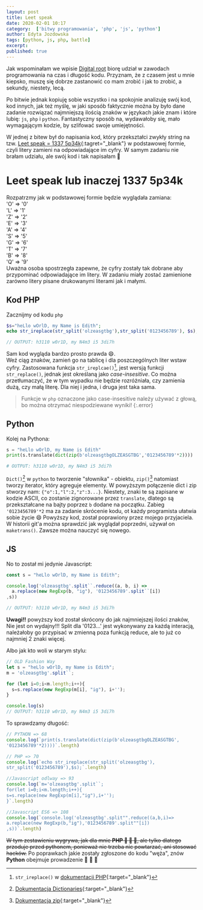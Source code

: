```yaml
---
layout: post
title: Leet speak
date: 2020-02-01 10:17
category:  ['bitwy programowania', 'php', 'js', 'python']
author: Edyta Jozdowska
tags: [python, js, php, battle]
excerpt: 
published: true
---
```

Jak wspominałam we wpisie [Digital root](../digital_root) biorę udział w zawodach programowania na czas i długość kodu. Przyznam, że z&nbsp;czasem jest u mnie kiepsko, muszę się dobrze zastanowić co mam zrobić i jak to zrobić, a sekundy, niestety, lecą.  

Po bitwie jednak kopiuję sobie wszystko i na spokojnie analizuję swój kod, kod innych, jak też myślę, w jaki sposób faktycznie można by było dane zadanie rozwiązać najmniejszą ilością znaków w&nbsp;językach jakie znam i które lubię: `js`, `php` i `python`. Fantastyczny sposób na, wydawałoby się, mało wymagającym kodzie, by szlifować swoje umiejętności.

W jednej z bitew był do napisania kod, który przekształci zwykły string na tzw. [Leet speak = 1337 5p34k](https://pl.wikipedia.org/wiki/Leet_speak){:tagret="_blank"} w podstawowej formie, czyli litery zamieni na odpowiadające im cyfry.
W samym zadaniu nie brałam udziału, ale swój kod i tak napisałam :rofl: 

# Leet speak lub inaczej 1337 5p34k
Rozpatrzmy jak w podstawowej formie będzie wyglądała zamiana:  
'O' => '0'  
'L' => '1'  
'Z' => '2'  
'E' => '3'  
'A' => '4'  
'S' => '5'  
'G' => '6'  
'T' => '7'  
'B' => '8'  
'Q' => '9'  
Uważna osoba spostrzegła zapewne, że cyfry zostały tak dobrane aby przypominać odpowiadające im litery. 
W zadaniu miały zostać zamienione zarówno litery pisane drukowanymi literami jak i małymi.

## Kod PHP
Zacznijmy od kodu `php`
```php
$s="heLlo wOrlD, my Name is Edith";
echo str_ireplace(str_split('olzeasgtbg'),str_split('0123456789'), $s);

// OUTPUT: h3110 w0r1D, my N4m3 i5 3di7h
```
Sam kod wygląda bardzo prosto prawda :smile:.  
Weź ciąg znaków, zamień go na tablicę i dla poszczególnych liter wstaw cyfry. Zastosowana funkcja `str_ireplcae()`[^1], jest wersją funkcji `str_replace()`, jednak jest określaną jako *case-insesitive*. Co można przetłumaczyć, że w tym wypadku nie będzie rozróżniała, czy zamienia dużą, czy małą literę. Dla niej i jedna, i druga jest taka sama.  
>Funkcje w `php` oznaczone jako case-insesitive należy używać z głową, bo można otrzymać niespodziewane wyniki!
{:.error}

## Python
Kolej na Pythona:
```python
s = "heLlo wOrlD, my Name is Edith"
print(s.translate(dict(zip(b'olzeasgtbgOLZEASGTBG','0123456789'*2))))

# OUTPUT: h3110 w0r1D, my N4m3 i5 3di7h
```
`Dict()`[^2] w `python` to tworzenie "słownika" - obiektu, `zip()`[^3] natomiast tworzy iterator, który agreguje elementy. W&nbsp;powyższym połączenie dict i zip stworzy nam: `{"o":1,"l":2,"z":3...}`. Niestety, znaki te są zapisane w kodzie ASCII, co zostanie zignorowane przez `translate`, dlatego są przekształcane na bajty poprzez `b` dodane na początku. Zabieg `'0123456789'*2` ma za zadanie skrócenie kodu, ot każdy programista ułatwia sobie życie :smile: Powyższy kod, został poprawiony przez mojego przyjaciela. W historii git'a można sprawdzić jak wyglądał poprzedni, używał on `maketrans()`. Zawsze można nauczyć się nowego.

## JS
No to został mi jedynie Javascript:
```javascript
const s = "heLlo wOrlD, my Name is Edith";

console.log('olzeasgtbg'.split``.reduce((a, b, i) => 
  a.replace(new RegExp(b, "ig"), '0123456789'.split``[i])
,s))

// OUTPUT: h3110 w0r1D, my N4m3 i5 3di7h
```
**Uwagi!!** powyższy kod został skrócony do jak najmniejszej ilości znaków, Nie jest on wydajny!!! Split dla '0123...' jest wykonywany za każdą interacją, należałoby go przypisać w zmienną poza funkcją reduce, ale to już co najmniej 2 znaki więcej. 


Albo jak kto woli w starym stylu:
```javascript
// OLD Fashion Way
let s = "heLlo wOrlD, my Name is Edith";
m = 'olzeasgtbg'.split``;

for (let i=0;i<m.length;i++){
  s=s.replace(new RegExp(m[i], "ig"), i+'');
}

console.log(s)
// OUTPUT: h3110 w0r1D, my N4m3 i5 3di7h
```

To sprawdzamy długość:
```javascript
// PYTHON => 68
console.log(`print(s.translate(dict(zip(b'olzeasgtbgOLZEASGTBG',
'0123456789'*2))))`.length)

// PHP => 70
console.log(`echo str_ireplace(str_split('olzeasgtbg'),
str_split('0123456789'),$s);`.length)

//Javascript odlway => 93
console.log(`m='olzeasgtbg'.split``;
for(let i=0;i<m.length;i++){
s=s.replace(new RegExp(m[i],"ig"),i+'');
}`.length)

//Javascript ES6 => 108
console.log(`console.log('olzeasgtbg'.split"".reduce((a,b,i)=>
a.replace(new RegExp(b,"ig"),'0123456789'.split""[i])
,s))`.length)
```
<strike>W tym zestawieniu wygrywa, jak dla mnie **PHP :1st_place_medal: :1st_place_medal: :1st_place_medal:**, ale tylko dlatego przoduje przed pythonem, ponieważ nie trzeba nic powtarzać, ani stosować hacków.</strike>
Po poprawkach jakie zostały zgłoszone do kodu "węża", znów **Python** obejmuje prowadzenie  :1st_place_medal: :1st_place_medal: :1st_place_medal:


[^1]: `str_ireplace()` w [dokumentacji PHP](https://www.php.net/manual/en/function.str-ireplace.php){:target="_blank"}
[^2]: [Dokumentacja Dictionaries](https://docs.python.org/3/tutorial/datastructures.html#dictionaries){:target="_blank"}
[^3]: [Dokumentacja zip](https://docs.python.org/3.3/library/functions.html#zip){:target="_blank"}



